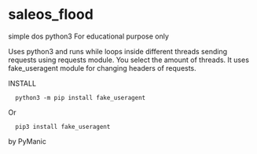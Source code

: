 # saleos_flood
simple dos python3 
For educational purpose only

Uses python3 and runs while loops inside different threads sending requests using requests module. 
You select the amount of threads. 
It uses fake_useragent module for changing headers of requests.

INSTALL

      python3 -m pip install fake_useragent

Or

      pip3 install fake_useragent

by PyManic

